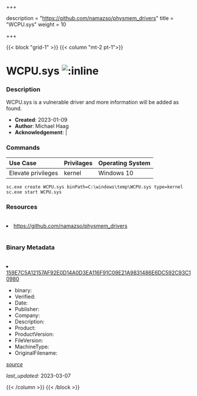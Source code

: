 +++

description = "https://github.com/namazso/physmem_drivers"
title = "WCPU.sys"
weight = 10

+++


{{< block "grid-1" >}}
{{< column "mt-2 pt-1">}}




# WCPU.sys ![:inline](/images/twitter_verified.png) 



### Description


WCPU.sys is a vulnerable driver and more information will be added as found.


- **Created**: 2023-01-09
- **Author**: Michael Haag
- **Acknowledgement**:  | [](https://twitter.com/)

### Commands

| Use Case | Privilages | Operating System | 
|:---- | ---- | ---- |
| Elevate privileges | kernel | Windows 10 |

```
sc.exe create WCPU.sys binPath=C:\windows\temp\WCPU.sys type=kernel
sc.exe start WCPU.sys
```

### Resources
<br>


<li><a href=" https://github.com/namazso/physmem_drivers"> https://github.com/namazso/physmem_drivers</a></li>


<br>


### Binary Metadata
<br>



<li><a href="https://www.virustotal.com/gui/file/159E7C5A12157AF92E0D14A0D3EA116F91C09E21A9831486E6DC592C93C10980">159E7C5A12157AF92E0D14A0D3EA116F91C09E21A9831486E6DC592C93C10980</a></li>



- binary: 
- Verified: 
- Date: 
- Publisher: 
- Company: 
- Description: 
- Product: 
- ProductVersion: 
- FileVersion: 
- MachineType: 
- OriginalFilename: 

[*source*](https://github.com/magicsword-io/LOLDrivers/tree/main/yaml/wcpu.sys.yml)

*last_updated:* 2023-03-07


{{< /column >}}
{{< /block >}}
